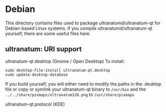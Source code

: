 
Debian
====================
This directory contains files used to package ultranatumd/ultranatum-qt
for Debian-based Linux systems. If you compile ultranatumd/ultranatum-qt yourself, there are some useful files here.

## ultranatum: URI support ##


ultranatum-qt.desktop  (Gnome / Open Desktop)
To install:

	sudo desktop-file-install ultranatum-qt.desktop
	sudo update-desktop-database

If you build yourself, you will either need to modify the paths in
the .desktop file or copy or symlink your ultranatum-qt binary to `/usr/bin`
and the `../../share/pixmaps/ultranatum128.png` to `/usr/share/pixmaps`

ultranatum-qt.protocol (KDE)

